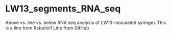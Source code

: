 # LW13_segments_RNA_seq
Above vs. line vs. below RNA seq analysis of LW13-inoculated syringes
This is a line from Rstudio!!
Line from GitHub

